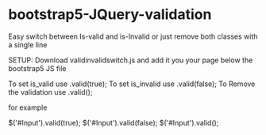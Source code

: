 # bootstrap5-JQuery-validation
Easy switch between Is-valid and is-Invalid or just remove both classes with a single line


SETUP:
Download validinvalidswitch.js and add it you your page below the bootstrap5 JS file

<sub><script src="../js/bootstrap.bundle.min.js"></script></sub>
<sub><script src="../js/validinvalidswitch.js"></script></sub>


To set is_valid use .valid(true);
To set is_invalid use .valid(false);
To Remove the validation use .valid();

for example

$('#Input').valid(true);
$('#Input').valid(false);
$('#Input').valid();
